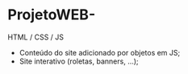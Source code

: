 # ProjetoWEB-

HTML / CSS / JS

- Conteúdo do site adicionado por objetos em JS;
- Site interativo (roletas, banners, ...);
